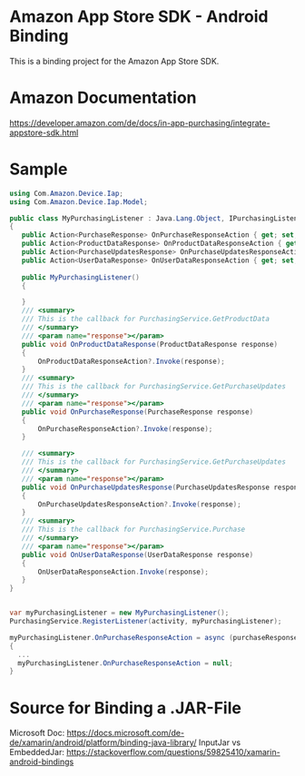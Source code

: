 # Amazon App Store SDK - Android Binding
This is a binding project for the Amazon App Store SDK. 

# Amazon Documentation 
https://developer.amazon.com/de/docs/in-app-purchasing/integrate-appstore-sdk.html

# Sample
 ```csharp
using Com.Amazon.Device.Iap;
using Com.Amazon.Device.Iap.Model;

public class MyPurchasingListener : Java.Lang.Object, IPurchasingListener
{
    public Action<PurchaseResponse> OnPurchaseResponseAction { get; set; }
    public Action<ProductDataResponse> OnProductDataResponseAction { get; set; }
    public Action<PurchaseUpdatesResponse> OnPurchaseUpdatesResponseAction { get; set; }
    public Action<UserDataResponse> OnUserDataResponseAction { get; set; }
    
    public MyPurchasingListener()
    {

    }
    /// <summary>
    /// This is the callback for PurchasingService.GetProductData
    /// </summary>
    /// <param name="response"></param>
    public void OnProductDataResponse(ProductDataResponse response)
    {
        OnProductDataResponseAction?.Invoke(response);
    }
    /// <summary>
    /// This is the callback for PurchasingService.GetPurchaseUpdates
    /// </summary>
    /// <param name="response"></param>
    public void OnPurchaseResponse(PurchaseResponse response)
    {
        OnPurchaseResponseAction?.Invoke(response);
    }

    /// <summary>
    /// This is the callback for PurchasingService.GetPurchaseUpdates
    /// </summary>
    /// <param name="response"></param>
    public void OnPurchaseUpdatesResponse(PurchaseUpdatesResponse response)
    {
        OnPurchaseUpdatesResponseAction?.Invoke(response);
    }
    /// <summary>
    /// This is the callback for PurchasingService.Purchase
    /// </summary>
    /// <param name="response"></param>
    public void OnUserDataResponse(UserDataResponse response)
    {
        OnUserDataResponseAction.Invoke(response);
    }
}


var myPurchasingListener = new MyPurchasingListener();
PurchasingService.RegisterListener(activity, myPurchasingListener);

myPurchasingListener.OnPurchaseResponseAction = async (purchaseResponse) =>
{
   ...  
   myPurchasingListener.OnPurchaseResponseAction = null;
}

 ```

# Source for Binding a .JAR-File
Microsoft Doc: https://docs.microsoft.com/de-de/xamarin/android/platform/binding-java-library/
InputJar vs EmbeddedJar: https://stackoverflow.com/questions/59825410/xamarin-android-bindings
